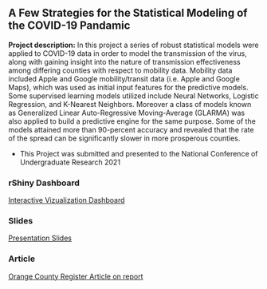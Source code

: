 ## A Few Strategies for the Statistical Modeling of the COVID-19 Pandamic

**Project description:** In this project a series of robust statistical models were applied to COVID-19 data in order to model the transmission of the virus, along with gaining insight into the nature of transmission effectiveness among differing counties with respect to mobility data. Mobility data included Apple and Google mobility/transit data (i.e. Apple and Google Maps), which was used as initial input features for the predictive models. Some supervised learning models utilized include Neural Networks, Logistic Regression, and K-Nearest Neighbors. Moreover a class of models known as Generalized Linear Auto-Regressive Moving-Average (GLARMA) was also applied to build a predictive engine for the same purpose. Some of the models attained more than 90-percent accuracy and revealed that the rate of the spread can be significantly slower in more prosperous counties.

- This Project was submitted and presented to the National Conference of Undergraduate Research 2021

### rShiny Dashboard 
[Interactive Vizualization Dashboard](https://setharreola.shinyapps.io/covid_app/?_ga=2.84936985.1868763122.1640040497-243941837.1640040497)

### Slides 
[Presentation Slides](/pdf/NCUR_poster_one.pdf)

### Article
[Orange County Register Article on report](https://news.fullerton.edu/2021/01/study-reveals-coronavirus-spreads-faster-in-less-prosperous-counties/)
